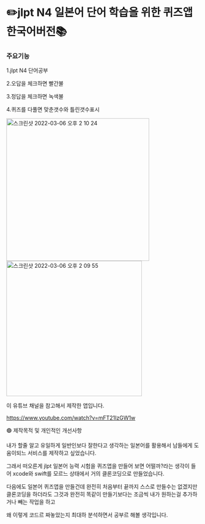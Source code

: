 # ✏️jlpt N4 일본어 단어 학습을 위한 퀴즈앱 한국어버전📚

### 주요기능
1.jlpt N4 단어공부

2.오답을 체크하면 빨간불

3.정답을 체크하면 녹색불

4.퀴즈를 다풀면 맞춘갯수와 틀린갯수표시

<img width="373" alt="스크린샷 2022-03-06 오후 2 10 24" src="https://user-images.githubusercontent.com/91593937/156911160-762d4dbb-9e32-47cc-8269-18e2f09e6afe.png"><img width="354" alt="스크린샷 2022-03-06 오후 2 09 55" src="https://user-images.githubusercontent.com/91593937/156911152-7067fa77-9d94-4d08-8122-f7bdbf6bb3b2.png">

이 유튜브 채널을 참고해서 제작한 앱입니다.

https://www.youtube.com/watch?v=mFT21IzGW1w

🟢 제작목적 및 개인적인 개선사항

내가 할줄 알고 유일하게 일반인보다 잘한다고 생각하는 일본어를 활용해서 남들에게 도움이되느 서비스를 제작하고 싶었습니다.

그래서 떠오른게 jlpt 일본어 능력 시험을 퀴즈앱을 만들어 보면 어떨까?라는 생각이 들어 xcode와 swift를 모르느 상태에서 거의 클론코딩으로 만들었습니다.

다음에도 일본어 퀴즈앱을 만들건데 완전히 처음부터 끝까지 스스로 만들수는 없겠지만 클론코딩을 하더라도 그것과 완전히 똑같이 만들기보다는 조금씩 내가 원하는걸 추가하거나 빼는 작업을 하고 

왜 이렇게 코드르 짜놓았는지 최대하 분석하면서 공부르 해볼 생각입니다.



